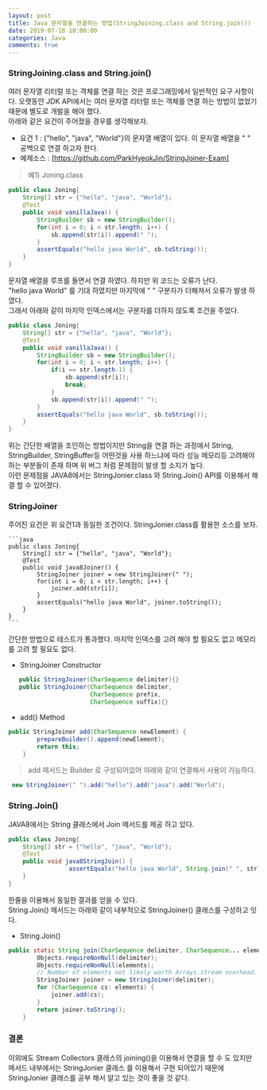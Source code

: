 ```yaml
---
layout: post
title: Java 문자열을 연결하는 방법(StringJoining.class and String.join())
date: 2019-07-18 10:00:00
categories: Java
comments: true
---
```


### StringJoining.class and String.join()

여러 문자열 리터럴 또는 객체를 연결 하는 것은 프로그래밍에서 일반적인 요구 사항이다.
오랫동안 JDK API에서는 여러 문자열 리터럴 또는 객체를 연결 하는 방법이 없었기 때문에
별도로 개발을 해야 했다.  
아래와 같은 요건이 주어졌을 경우를 생각해보자.

- 요건 1 : {"hello", "java", "World"}의 문자열 배열이 있다. 이 문자열 배열을 " " 공백으로 연결 하고자 한다.
- 예제소스 : [https://github.com/ParkHyeokJin/StringJoiner-Exam]
  
> 예1) Joning.class

```java
public class Joning{
    String[] str = {"hello", "java", "World"};
    @Test
    public void vanillaJava() {
        StringBuilder sb = new StringBuilder();
        for(int i = 0; i < str.length; i++) {
            sb.append(str[i]).append(" ");
        }
        assertEquals("hello java World", sb.toString());
    }
}
```
    
문자열 배열을 루프를 돌면서 연결 하였다. 하지만 위 코드는 오류가 난다.  
"hello java World" 를 기대 하였지만 마지막에 " " 구분자가 더해져서 오류가 발생 하였다.  
그래서 아래와 같이 마지막 인덱스에서는 구분자를 더하지 않도록 조건을 주었다.  
    
```java
public class Joning{
    String[] str = {"hello", "java", "World"};
    @Test
    public void vanillaJava() {
        StringBuilder sb = new StringBuilder();
        for(int i = 0; i < str.length; i++) {
            if(i == str.length-1) {
                sb.append(str[i]); 
                break;
            }
            sb.append(str[i]).append(" ");
        }
        assertEquals("hello java World", sb.toString());
    }
}
```
    
위는 간단한 배열을 조인하는 방법이지만 String을 연결 하는 과정에서 String, StringBuilder, StringBuffer등
어떤것을 사용 하느냐에 따라 성능 메모리등 고려해야 하는 부분들이 존재 하며
위 버그 처럼 문제점이 발생 할 소지가 높다.  
이런 문제점을 JAVA8에서는 StringJonier.class 와 String.Join() API를 이용해서 해결 할 수 있어졌다.
    
### StringJoiner  
주어진 요건은 위 요건1과 동일한 조건이다. StringJonier.class를 활용한 소스를 보자.

    ```java
    public class Joning{
        String[] str = {"hello", "java", "World"};
        @Test
        public void java8Joiner() {
            StringJoiner joiner = new StringJoiner(" ");
            for(int i = 0; i < str.length; i++) {
                joiner.add(str[i]);
            }
            assertEquals("hello java World", joiner.toString());
        }
    }
    ```    

간단한 방법으로 테스트가 통과했다. 마지막 인덱스를 고려 해야 할 필요도 없고 메모리를 고려 할 필요도 없다.  
    
- StringJoiner Constructor
    
```java
   public StringJoiner(CharSequence delimiter){}
   public StringJoiner(CharSequence delimiter,
                       CharSequence prefix,
                       CharSequence suffix){}
```
    
- add() Method
    
```java
public StringJoiner add(CharSequence newElement) {
        prepareBuilder().append(newElement);
        return this;
    }
 ```
     
> add 메서드는 Builder 로 구성되어있어 아래와 같이 연결해서 사용이 가능하다.
    
```java
 new StringJoiner(" ").add("hello").add("java").add("World");
```
    
### String.Join()

JAVA8에서는 String 클래스에서 Join 메서드를 제공 하고 있다.
    
```java
public class Joning{
    String[] str = {"hello", "java", "World"};
    @Test
    public void java8StringJoin() {
                 assertEquals("hello java World", String.join(" ", str));
    }
}
```
    
한줄을 이용해서 동일한 결과를 얻을 수 있다.  
String.Join() 메서드는 아래와 같이 내부적으로 StringJoiner() 클래스를 구성하고 잇다.
    
- String.Join()
    
```java
public static String join(CharSequence delimiter, CharSequence... elements) {
        Objects.requireNonNull(delimiter);
        Objects.requireNonNull(elements);
        // Number of elements not likely worth Arrays.stream overhead.
        StringJoiner joiner = new StringJoiner(delimiter);
        for (CharSequence cs: elements) {
            joiner.add(cs);
        }
        return joiner.toString();
    }
```
    
### 결론
이외에도 Stream Collectors 클래스의 joining()을 이용해서 연결을 할 수 도 있지만
메서드 내부에서는 StringJonier 클래스 를 이용해서 구현 되어있기 때문에
StringJonier 클래스를 공부 해서 알고 있는 것이 좋을 것 같다.
    

    